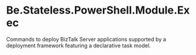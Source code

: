 # Be.Stateless.PowerShell.Module.Exec

Commands to deploy BizTalk Server applications supported by a deployment framework featuring a declarative task model.
